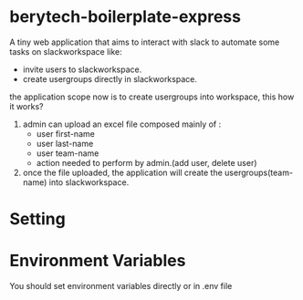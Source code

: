 # berytech-boilerplate-express
 A tiny web application that aims to interact with slack to automate some tasks on slackworkspace like:
 * invite users to slackworkspace.
 * create usergroups directly in slackworkspace.
 
 the application scope now is to create usergroups into workspace, this how it works?
 1. admin can upload an excel file composed mainly of :
    * user first-name
    * user last-name
    * user team-name
    * action needed to perform by admin.(add user, delete user)
 2. once the file uploaded, the application will create the usergroups(team-name) into slackworkspace.

# Setting
# Environment Variables
You should set environment variables directly or in .env file

